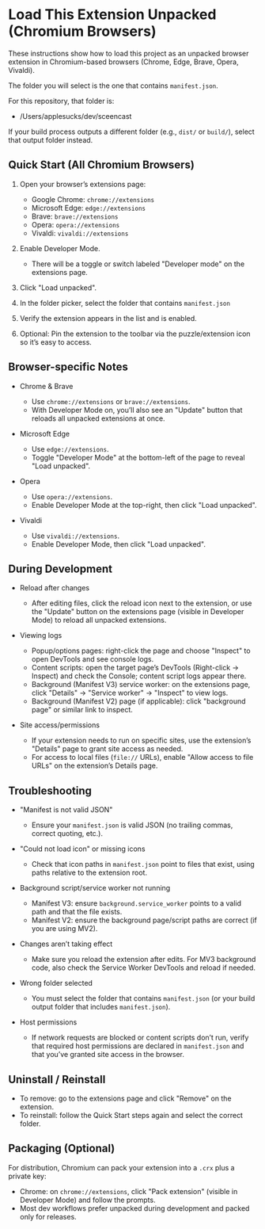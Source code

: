# Load This Extension Unpacked (Chromium Browsers)

These instructions show how to load this project as an unpacked browser extension in Chromium-based browsers (Chrome, Edge, Brave, Opera, Vivaldi).

The folder you will select is the one that contains `manifest.json`.

For this repository, that folder is:

- /Users/applesucks/dev/sceencast

If your build process outputs a different folder (e.g., `dist/` or `build/`), select that output folder instead.

## Quick Start (All Chromium Browsers)

1) Open your browser’s extensions page:
   - Google Chrome: `chrome://extensions`
   - Microsoft Edge: `edge://extensions`
   - Brave: `brave://extensions`
   - Opera: `opera://extensions`
   - Vivaldi: `vivaldi://extensions`

2) Enable Developer Mode.
   - There will be a toggle or switch labeled "Developer mode" on the extensions page.

3) Click "Load unpacked".

4) In the folder picker, select the folder that contains `manifest.json`

5) Verify the extension appears in the list and is enabled.

6) Optional: Pin the extension to the toolbar via the puzzle/extension icon so it’s easy to access.

## Browser-specific Notes

- Chrome & Brave
  - Use `chrome://extensions` or `brave://extensions`.
  - With Developer Mode on, you’ll also see an "Update" button that reloads all unpacked extensions at once.

- Microsoft Edge
  - Use `edge://extensions`.
  - Toggle "Developer Mode" at the bottom-left of the page to reveal "Load unpacked".

- Opera
  - Use `opera://extensions`.
  - Enable Developer Mode at the top-right, then click "Load unpacked".

- Vivaldi
  - Use `vivaldi://extensions`.
  - Enable Developer Mode, then click "Load unpacked".

## During Development

- Reload after changes
  - After editing files, click the reload icon next to the extension, or use the "Update" button on the extensions page (visible in Developer Mode) to reload all unpacked extensions.

- Viewing logs
  - Popup/options pages: right-click the page and choose "Inspect" to open DevTools and see console logs.
  - Content scripts: open the target page’s DevTools (Right-click → Inspect) and check the Console; content script logs appear there.
  - Background (Manifest V3) service worker: on the extensions page, click "Details" → "Service worker" → "Inspect" to view logs.
  - Background (Manifest V2) page (if applicable): click "background page" or similar link to inspect.

- Site access/permissions
  - If your extension needs to run on specific sites, use the extension’s "Details" page to grant site access as needed.
  - For access to local files (`file://` URLs), enable "Allow access to file URLs" on the extension’s Details page.

## Troubleshooting

- "Manifest is not valid JSON"
  - Ensure your `manifest.json` is valid JSON (no trailing commas, correct quoting, etc.).

- "Could not load icon" or missing icons
  - Check that icon paths in `manifest.json` point to files that exist, using paths relative to the extension root.

- Background script/service worker not running
  - Manifest V3: ensure `background.service_worker` points to a valid path and that the file exists.
  - Manifest V2: ensure the background page/script paths are correct (if you are using MV2).

- Changes aren’t taking effect
  - Make sure you reload the extension after edits. For MV3 background code, also check the Service Worker DevTools and reload if needed.

- Wrong folder selected
  - You must select the folder that contains `manifest.json` (or your build output folder that includes `manifest.json`).

- Host permissions
  - If network requests are blocked or content scripts don’t run, verify that required host permissions are declared in `manifest.json` and that you’ve granted site access in the browser.

## Uninstall / Reinstall

- To remove: go to the extensions page and click "Remove" on the extension.
- To reinstall: follow the Quick Start steps again and select the correct folder.

## Packaging (Optional)

For distribution, Chromium can pack your extension into a `.crx` plus a private key:

- Chrome: on `chrome://extensions`, click "Pack extension" (visible in Developer Mode) and follow the prompts.
- Most dev workflows prefer unpacked during development and packed only for releases.
